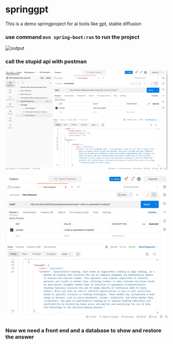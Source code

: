 # springgpt

This is a demo springproject for ai tools like gpt, stable diffusion

### use command `mvn spring-boot:run` to run the project

![output](img/startprogram.jpg)

### call the stupid api with postman

![output](img/cnmrymy.jpg)

![output](img/Q2.jpg)

### Now we need a front end and a database to show and restore the answer
